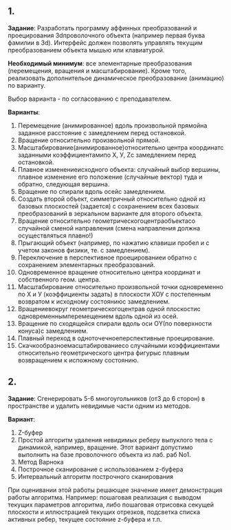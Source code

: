 ## 1. 

__Задание__: Разработать программу аффинных преобразований и проецирования 3dпроволочного объекта (например первая буква фамилии в 3d). Интерфейс должен позволять управлять текущим преобразованием объекта мышью или клавиатурой.

__Необходимый минимум__: все элементарные преобразования (перемещения, вращения и масштабирование). Кроме того, реализовать дополнительое динамическое преобразование (анимацию) по варианту.

Выбор варианта - по согласованию с преподавателем.

__Варианты__:
1. Перемещение (анимированное)  вдоль произвольной прямойна заданное расстояние с замедлением перед остановкой.
2. Вращение относительно произвольной прямой.
3. Масштабирование(анимированное)относительно центра координатс заданными коэффициентамипо Х, У, Zс замедлением перед остановкой.
4. Плавное изменениеисходного объекта: случайный выбор вершины, плавное изменение его положение (случайные вектор) туда и обратно, следующая вершина.
5. Вращение по спирали вдоль осейс замедлением.
6. Создать второй объект, симметричный относительно одной из базовых плоскостей (задается) с сохранением всех базовых преобразований в зеркальном варианте для второго объекта.
7. Вращение относительно геометрическогоцентраобъектасо случайной сменой направления (смена направления должна осуществляться плавно!)
8. Прыгающий объект (например, по нажатию клавиши пробел и с учетом законов физики, те. с замедлением).
9. Переключение в перспективное проецированиеи обратно с сохранением элементарных преобразований.
10. Одновременное вращение относительно центра координат и собственного геом. центра.
11. Масштабирование относительно произвольной точки одновременно по Х и У (коэффициенты задать) в плоскости ХОУ с постепенным возвратом к исходному состояниюс замедлением.
12. Вращениевокруг геометрическогоцентрав одной плоскостис одновременнымперемещением вдоль одной из осей.
13. Вращение по сходящейся спирали вдоль оси ОY(по поверхности конуса)с замедлением.
14. Плавный переход в одноточечноеперспективные проецирование.
15. Скачкообразноемасштабированиесо случайными коэффициентами относительно геометрического центра фигурыс плавным возвращением к испожному состоянию.

## 2.

__Задание__: Сгенерировать  5-6  многоугольников  (от3  до  6  сторон)  в пространстве и удалить невидимые части одним из методов.

__Вариант__:
1. Z-буфер
2. Простой алгоритм удаления невидимых реберу выпуклого тела с динамикой, например, вращение. Этот вариант допустимо выполнить  на базе проволочного объекта  из лаб. раб No1.
3. Метод Варнока
4. Построчное сканирование с использованием z-буфера
5. Интервальный алгоритм построчного сканирования

При оценивании этой работы решающее значение имеет демонстрация  работы  алгоритма.  Например:  пошаговая  реализация  с выводом  текущих  параметров  алгоритма,  либо  пошаговая  отрисовка секущей  плоскости  и иллюстрацией  текущих отрезков, подсветка списка активных ребер, текущее состояние z-буфера и т.п.

